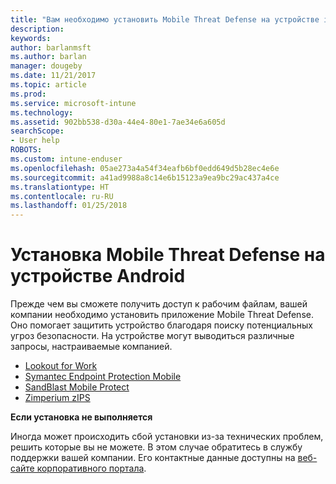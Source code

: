```yaml
---
title: "Вам необходимо установить Mobile Threat Defense на устройстве iOS | Документация Майкрософт"
description: 
keywords: 
author: barlanmsft
ms.author: barlan
manager: dougeby
ms.date: 11/21/2017
ms.topic: article
ms.prod: 
ms.service: microsoft-intune
ms.technology: 
ms.assetid: 902bb538-d30a-44e4-80e1-7ae34e6a605d
searchScope:
- User help
ROBOTS: 
ms.custom: intune-enduser
ms.openlocfilehash: 05ae273a4a54f34eafb6bf0edd649d5b28ec4e6e
ms.sourcegitcommit: a41ad9988a8c14e6b15123a9ea9bc29ac437a4ce
ms.translationtype: HT
ms.contentlocale: ru-RU
ms.lasthandoff: 01/25/2018
---
```

# <a name="install-mobile-threat-defense-on-your-android-device"></a>Установка Mobile Threat Defense на устройстве Android

Прежде чем вы сможете получить доступ к рабочим файлам, вашей компании необходимо установить приложение Mobile Threat Defense. Оно помогает защитить устройство благодаря поиску потенциальных угроз безопасности. На устройстве могут выводиться различные запросы, настраиваемые компанией.

* [Lookout for Work](you-are-prompted-to-install-lookout-for-work-android.md)
* [Symantec Endpoint Protection Mobile](you-are-prompted-to-install-skycure-android.md)
* [SandBlast Mobile Protect](you-are-prompted-to-install-sandblast-android.md)
* [Zimperium zIPS](you-are-prompted-to-install-zips-android.md)

**Если установка не выполняется**

Иногда может происходить сбой установки из-за технических проблем, решить которые вы не можете. В этом случае обратитесь в службу поддержки вашей компании. Его контактные данные доступны на [веб-сайте корпоративного портала](https://portal.manage.microsoft.com#HelpDeskDialog).
